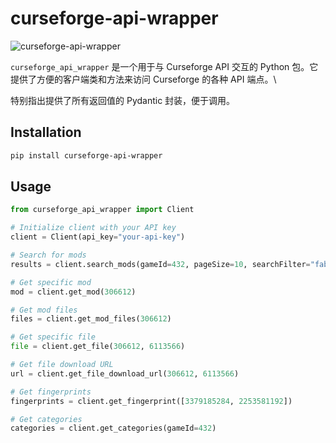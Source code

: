 # curseforge-api-wrapper

![curseforge-api-wrapper](https://socialify.git.ci/mcmod-info-mirror/curseforge-api-wrapper/image?description=1&font=Inter&forks=1&issues=1&language=1&name=1&owner=1&pattern=Overlapping+Hexagons&stargazers=1&theme=Dark)

`curseforge_api_wrapper` 是一个用于与 Curseforge API 交互的 Python 包。它提供了方便的客户端类和方法来访问 Curseforge 的各种 API 端点。\

特别指出提供了所有返回值的 Pydantic 封装，便于调用。

## Installation

```bash
pip install curseforge-api-wrapper
```

## Usage

```python
from curseforge_api_wrapper import Client

# Initialize client with your API key
client = Client(api_key="your-api-key")

# Search for mods
results = client.search_mods(gameId=432, pageSize=10, searchFilter="fabric-api")

# Get specific mod
mod = client.get_mod(306612)

# Get mod files
files = client.get_mod_files(306612)

# Get specific file
file = client.get_file(306612, 6113566)

# Get file download URL
url = client.get_file_download_url(306612, 6113566)

# Get fingerprints
fingerprints = client.get_fingerprint([3379185284, 2253581192])

# Get categories
categories = client.get_categories(gameId=432)
```
